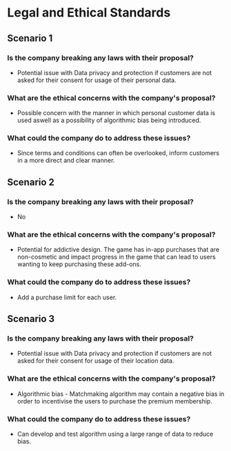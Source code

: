 # Legal and Ethical Standards

## Scenario 1
### Is the company breaking any laws with their proposal?
- Potential issue with Data privacy and protection if customers are not asked for their consent for usage of their personal data.

### What are the ethical concerns with the company's proposal?
- Possible concern with the manner in which personal customer data is used aswell as a possibility of algorithmic bias being introduced.

### What could the company do to address these issues?
- Since terms and conditions can often be overlooked, inform customers in a more direct and clear manner.

## Scenario 2
### Is the company breaking any laws with their proposal?
- No

### What are the ethical concerns with the company's proposal?
- Potential for addictive design. The game has in-app purchases that are non-cosmetic and impact progress in the game that can lead to users wanting to keep purchasing these add-ons.

### What could the company do to address these issues?
- Add a purchase limit for each user.

## Scenario 3
### Is the company breaking any laws with their proposal?
- Potential issue with Data privacy and protection if customers are not asked for their consent for usage of their location data. 

### What are the ethical concerns with the company's proposal?
- Algorithmic bias - Matchmaking algorithm may contain a negative bias in order to incentivise the users to purchase the premium membership.

### What could the company do to address these issues?
- Can develop and test algorithm using a large range of data to reduce bias.
